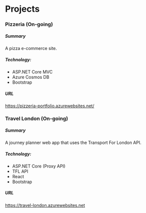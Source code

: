 # Projects

### Pizzeria (On-going)
##### Summary
A pizza e-commerce site.

##### Technology:
- ASP.NET Core MVC
- Azure Cosmos DB
- Bootstrap

##### URL
<https://pizzeria-portfolio.azurewebsites.net/>
 
### Travel London (On-going)
##### Summary
A journey planner web app that uses the Transport For London API.

##### Technology:
- ASP.NET Core (Proxy API)
- TFL API
- React
- Bootstrap

##### URL
<https://travel-london.azurewebsites.net>
